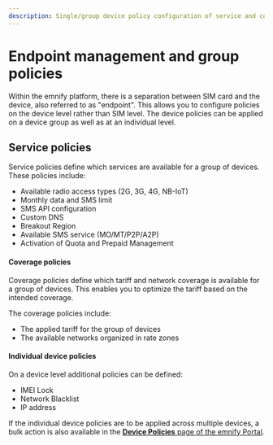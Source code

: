 ```yaml
---
description: Single/group device policy configuration of service and coverage
---
```

# Endpoint management and group policies

Within the emnify platform, there is a separation between SIM card and the device, also referred to as "endpoint".
This allows you to configure policies on the device level rather than SIM level.
The device policies can be applied on a device group as well as at an individual level.

## Service policies

Service policies define which services are available for a group of devices. These policies include:

- Available radio access types (2G, 3G, 4G, NB-IoT)
- Monthly data and SMS limit
- SMS API configuration
- Custom DNS
- Breakout Region
- Available SMS service (MO/MT/P2P/A2P)
- Activation of Quota and Prepaid Management

#### Coverage policies

Coverage policies define which tariff and network coverage is available for a group of devices.
This enables you to optimize the tariff based on the intended coverage.

The coverage policies include:

- The applied tariff for the group of devices
- The available networks organized in rate zones

#### Individual device policies

On a device level additional policies can be defined:

- IMEI Lock
- Network Blacklist
- IP address

If the individual device policies are to be applied across multiple devices, a bulk action is also available in the [**Device Policies** page of the emnify Portal](https://portal.emnify.com/device-policies).
